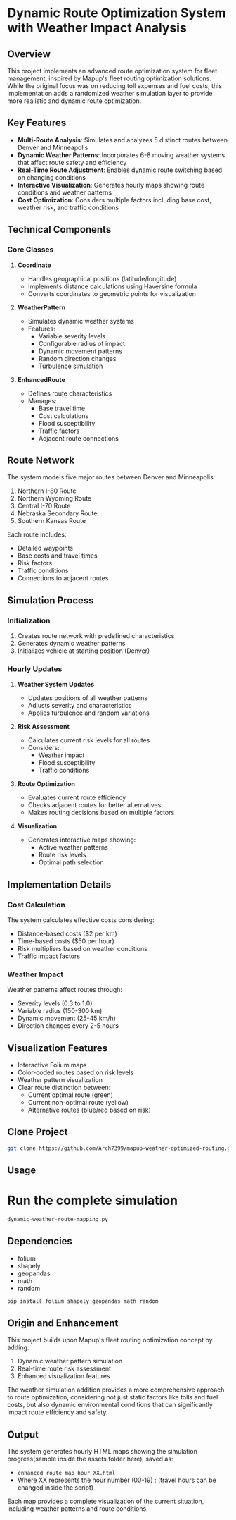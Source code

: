 # Dynamic Route Optimization System with Weather Impact Analysis

## Overview
This project implements an advanced route optimization system for fleet management, inspired by Mapup's fleet routing optimization solutions. While the original focus was on reducing toll expenses and fuel costs, this implementation adds a randomized weather simulation layer to provide more realistic and dynamic route optimization.

## Key Features
- **Multi-Route Analysis**: Simulates and analyzes 5 distinct routes between Denver and Minneapolis
- **Dynamic Weather Patterns**: Incorporates 6-8 moving weather systems that affect route safety and efficiency
- **Real-Time Route Adjustment**: Enables dynamic route switching based on changing conditions
- **Interactive Visualization**: Generates hourly maps showing route conditions and weather patterns
- **Cost Optimization**: Considers multiple factors including base cost, weather risk, and traffic conditions

## Technical Components

### Core Classes
1. **Coordinate**
   - Handles geographical positions (latitude/longitude)
   - Implements distance calculations using Haversine formula
   - Converts coordinates to geometric points for visualization

2. **WeatherPattern**
   - Simulates dynamic weather systems
   - Features:
     - Variable severity levels
     - Configurable radius of impact
     - Dynamic movement patterns
     - Random direction changes
     - Turbulence simulation

3. **EnhancedRoute**
   - Defines route characteristics
   - Manages:
     - Base travel time
     - Cost calculations
     - Flood susceptibility
     - Traffic factors
     - Adjacent route connections

## Route Network
The system models five major routes between Denver and Minneapolis:
1. Northern I-80 Route
2. Northern Wyoming Route
3. Central I-70 Route
4. Nebraska Secondary Route
5. Southern Kansas Route

Each route includes:
- Detailed waypoints
- Base costs and travel times
- Risk factors
- Traffic conditions
- Connections to adjacent routes

## Simulation Process

### Initialization
1. Creates route network with predefined characteristics
2. Generates dynamic weather patterns
3. Initializes vehicle at starting position (Denver)

### Hourly Updates
1. **Weather System Updates**
   - Updates positions of all weather patterns
   - Adjusts severity and characteristics
   - Applies turbulence and random variations

2. **Risk Assessment**
   - Calculates current risk levels for all routes
   - Considers:
     - Weather impact
     - Flood susceptibility
     - Traffic conditions

3. **Route Optimization**
   - Evaluates current route efficiency
   - Checks adjacent routes for better alternatives
   - Makes routing decisions based on multiple factors

4. **Visualization**
   - Generates interactive maps showing:
     - Active weather patterns
     - Route risk levels
     - Optimal path selection

## Implementation Details

### Cost Calculation
The system calculates effective costs considering:
- Distance-based costs ($2 per km)
- Time-based costs ($50 per hour)
- Risk multipliers based on weather conditions
- Traffic impact factors

### Weather Impact
Weather patterns affect routes through:
- Severity levels (0.3 to 1.0)
- Variable radius (150-300 km)
- Dynamic movement (25-45 km/h)
- Direction changes every 2-5 hours

## Visualization Features
- Interactive Folium maps
- Color-coded routes based on risk levels
- Weather pattern visualization
- Clear route distinction between:
  - Current optimal route (green)
  - Current non-optimal route (yellow)
  - Alternative routes (blue/red based on risk)
  
## Clone Project

```bash
git clone https://github.com/Arch7399/mapup-weather-optimized-routing.git
```
## Usage
# Run the complete simulation
```python 
dynamic-weather-route-mapping.py
```

## Dependencies
- folium
- shapely
- geopandas
- math
- random
```python
pip install folium shapely geopandas math random
```

## Origin and Enhancement
This project builds upon Mapup's fleet routing optimization concept by adding:
1. Dynamic weather pattern simulation
2. Real-time route risk assessment
3. Enhanced visualization features

The weather simulation addition provides a more comprehensive approach to route optimization, considering not just static factors like tolls and fuel costs, but also dynamic environmental conditions that can significantly impact route efficiency and safety.

## Output
The system generates hourly HTML maps showing the simulation progress(sample inside the assets folder here), saved as:
- `enhanced_route_map_hour_XX.html`
- Where XX represents the hour number (00-19) : (travel hours can be changed inside the script)

Each map provides a complete visualization of the current situation, including weather patterns and route conditions.

